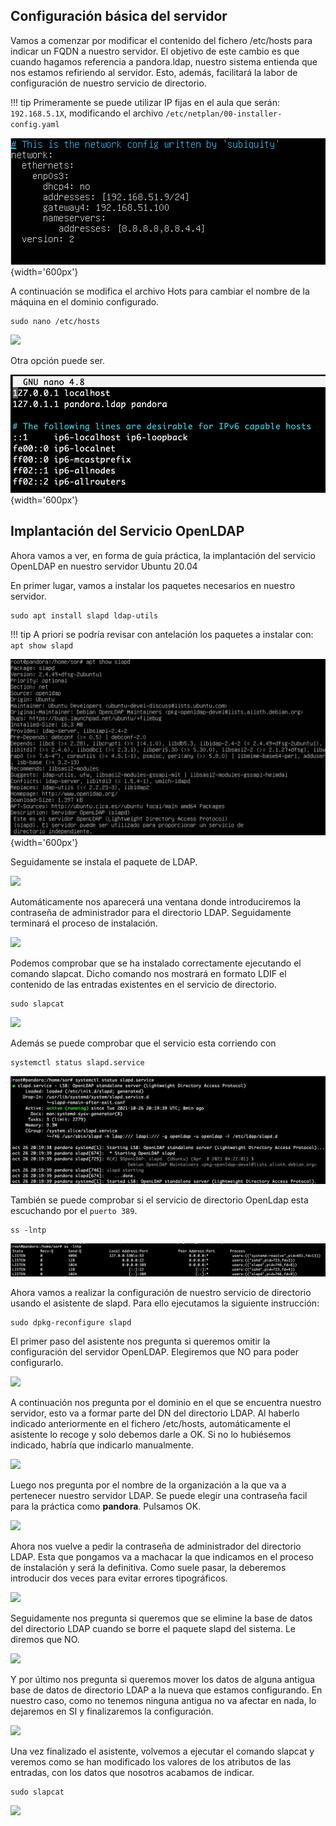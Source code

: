 Configuración básica del servidor
---------------------------------

Vamos a comenzar por modificar el contenido del fichero /etc/hosts para indicar un FQDN a nuestro servidor. El objetivo de este cambio es que cuando hagamos referencia a pandora.ldap, nuestro sistema entienda que nos estamos refiriendo al servidor. Esto, además, facilitará la labor de configuración de nuestro servicio de directorio.

!!! tip
    Primeramente se puede utilizar IP fijas en el aula que serán: `192.168.5.1X`, modificando el archivo `/etc/netplan/00-installer-config.yaml`

![](./imagenes/02/NetplanEx.png){width='600px'}

A continuación se modifica el archivo Hots para cambiar el nombre de la máquina en el dominio configurado.

```
sudo nano /etc/hosts
```

![](https://blog.juananpc.es/wp-content/uploads/2021/07/00.png)

Otra opción puede ser.

![](./imagenes/02/hosts.png){width='600px'}


Implantación del Servicio OpenLDAP
----------------------------------

Ahora vamos a ver, en forma de guía práctica, la implantación del servicio OpenLDAP en nuestro servidor Ubuntu 20.04

En primer lugar, vamos a instalar los paquetes necesarios en nuestro servidor. 

```
sudo apt install slapd ldap-utils
```

!!! tip
    A priori se podría revisar con antelación los paquetes a instalar con: `apt show slapd`

![](./imagenes/02/InfoPaqueteLdap.png){width='600px'}

Seguidamente se instala el paquete de LDAP.

![](https://blog.sysdual.com/wp-content/uploads/2020/12/01-1.png)

Automáticamente nos aparecerá una ventana donde introduciremos la contraseña de administrador para el directorio LDAP. Seguidamente terminará el proceso de instalación.

![](https://blog.sysdual.com/wp-content/uploads/2020/12/02.png)

Podemos comprobar que se ha instalado correctamente ejecutando el comando slapcat. Dicho comando nos mostrará en formato LDIF el contenido de las entradas existentes en el servicio de directorio.

```
sudo slapcat
```
![](https://blog.sysdual.com/wp-content/uploads/2020/12/03.png)

Además se puede comprobar que el servicio esta corriendo con

```
systemctl status slapd.service
```
![](./imagenes/02/LdapRunning.png)

También se puede comprobar si el servicio de directorio OpenLdap esta escuchando por el `puerto 389`.

```
ss -lntp
```

![](./imagenes/02/PortLdap.png)

Ahora vamos a realizar la configuración de nuestro servicio de directorio usando el asistente de slapd. Para ello ejecutamos la siguiente instrucción:

```
sudo dpkg-reconfigure slapd
```

El primer paso del asistente nos pregunta si queremos omitir la configuración del servidor OpenLDAP. Elegiremos que NO para poder configurarlo.

![](https://blog.sysdual.com/wp-content/uploads/2020/12/04.png)

A continuación nos pregunta por el dominio en el que se encuentra nuestro servidor, esto va a formar parte del DN del directorio LDAP. Al haberlo indicado anteriormente en el fichero /etc/hosts, automáticamente el asistente lo recoge y solo debemos darle a OK. Si no lo hubiésemos indicado, habría que indicarlo manualmente.

![](https://blog.sysdual.com/wp-content/uploads/2020/12/05.png)

Luego nos pregunta por el nombre de la organización a la que va a pertenecer nuestro servidor LDAP. Se puede elegir una contraseña facil para la práctica como **pandora**. Pulsamos OK.

![](https://blog.sysdual.com/wp-content/uploads/2020/12/06.png)

Ahora nos vuelve a pedir la contraseña de administrador del directorio LDAP. Esta que pongamos va a machacar la que indicamos en el proceso de instalación y será la definitiva. Como suele pasar, la deberemos introducir dos veces para evitar errores tipográficos.

![](https://blog.sysdual.com/wp-content/uploads/2020/12/07.png)

Seguidamente nos pregunta si queremos que se elimine la base de datos del directorio LDAP cuando se borre el paquete slapd del sistema. Le diremos que NO.

![](https://blog.sysdual.com/wp-content/uploads/2020/12/09.png)

Y por último nos pregunta si queremos mover los datos de alguna antigua base de datos de directorio LDAP a la nueva que estamos configurando. En nuestro caso, como no tenemos ninguna antigua no va afectar en nada, lo dejaremos en SI y finalizaremos la configuración.

![](https://blog.sysdual.com/wp-content/uploads/2020/12/10.png)

Una vez finalizado el asistente, volvemos a ejecutar el comando slapcat y veremos como se han modificado los valores de los atributos de las entradas, con los datos que nosotros acabamos de indicar. 

```
sudo slapcat
```

![](https://blog.sysdual.com/wp-content/uploads/2020/12/11.png)